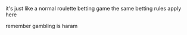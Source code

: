 it's just like a normal roulette betting game
the same betting rules apply here 

remember gambling is haram 
